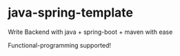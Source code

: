 # java-spring-template

Write Backend with java + spring-boot + maven with ease

Functional-programming supported!
